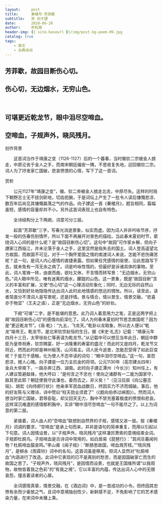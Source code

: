 ```yaml
---
layout:     post
title:      秦楼月·芳菲歇
subtitle:   宋 向子諲
date:       2020-06-20
author:     听松阁
header-img: {{ site.baseurl }}/img/post-bg-poem-09.jpg
catalog: true
tags:
    - 美文
    - 古典诗词
---
```


## 芳菲歇，故园目断伤心切。
## 伤心切，无边烟水，无穷山色。
&nbsp;
## 可堪更近乾龙节，眼中泪尽空啼血。
## 空啼血，子规声外，晓风残月。



创作背景

　　这首词当作于靖康之变（1126-1127）后的一个暮春，当时徽钦二宗被金人掳走，中原沦丧于金人之手，而南宋朝廷偏安一隅，不思收复失地，迎回徽钦二宗。词人为了抒发家亡国破，悲哀愤恨的心情，写下了这一首词。 



赏析

　　公元1127年“靖康之变”，徽、钦二帝被金人掳走北去，中原尽失。这样的时局下朝野志士无不拔剑斫地，切齿扼腕，于是词坛上产生了一批令人读后慷慨悲凉、数百年后尚见其慷慨磊落之气的作品。向子諲这一首《秦楼月》，题旨相同，篇幅虽短，感情的容量却并不小。另外这首词表现上也自有特色。

　　全诗结构分上下两阕，词意可分三层。

　　起首“芳菲歇”三字，写春光消逝景象，似实而虚。因为词人并非吟咏节序，抒发一般的伤春伤别情怀，所以下面不再展开对景色的描绘。当此春末夏初时节，萦绕词人心间的是什么呢？是“故园目断伤心切”。这句中“故园”可作家乡解，但向子諲家江西临江，并未沦落于金人之手，这里显然是指失去的国土。词人登高遥望北方故国，而故国不可见，对于一个胸怀爱国之情的南渡词人来说，怎能不悲伤痛苦呢？这一句，是词人内心感情的直捷表露。但如果任凭感情的驱使，沿此思路写下去，就未免有一泻无余之病了。词是吟咏性惰的，但最好是诉诸具体的事物。至此，词人笔锋一转，由直而曲，欲吐又休，不言情而转写景：“无边烟水，无穷山色。”词人眼中所见，唯有迷离的烟水，朦胧的山色。这一景象，既是“故园目断”含义的丰富和扩展，又使“伤心切”这一心理活动形象化；同时，无边无际的自然山水，又恰到好处地隐隐传达出词人此时此地情感的悠远的惆怅。所以，读至此，读者简直分不清词人是写景呢，还是抒情。景与情合，情以景生，情景交融，“悲喜亦于物显”（王夫之语），正是“无边烟水，无穷山色”的妙处。

　　下阕“可堪”二字，是不能堪的意思。此乃词人着意用力之笔，正是这两字把上阕“故园目断伤心切”的感情向前深化了。词人为何春末夏初时节思念故国呢？因为是“更近乾龙节”。《易·乾》：“九五，飞龙天。”乾卦以龙取象，所以古人便以“乾龙”喻帝王。乾龙节，是北宋钦宗赵恒的生日。据《宋史·礼志》记载：“靖康元年四月十三日，太宰徐处仁等表请为乾龙节。”从记载中可以想见当年此日，朝廷中群臣为皇帝祝寿，钦宗赐宴，好一派隆重的寿宴的盛况！而此时又是四月，乾龙节又将近，然而此时却是神州板荡，山河易主。词人抚今追昔，怎能忍受得了如此巨变呢？于是万千感触，化为使人不忍卒读的词句：“眼中泪尽空啼血。”这一句，哀怨悲凉，撼人心魄。向子諲是一位力主抗金的将领。公元1130年（高宗建炎四年）金兵大举南下，一路杀奔江西、湖南。此时向子諲正潭州（今长沙）知州任上，有人建议暂避敌锋，他大呼曰：“是何言之不忠也！使向之诸郡有一二能为国家守，敌其至此耶？朝廷使我守此潘也，委而去之，非义矣！”（见汪应辰《向公墓志铭》、胡宏《向侍郎行状》）他亲率军民血战数日，终因实力不济而城破。事后，他的好友陈与义赠诗，诗中赞曰“柱天勋业须君了”（《题向伯恭过峡图》）。然而词人想当时家亡国破，君辱臣耻，却又回天无力，胸中不禁充塞着极度的愤恨和悲哀。这样深沉难遣的感情郁积胸中，实非“眼中泪尽空啼血”一句不能尽之了。以上为词意的第二层。

　　紧接着，词人由人的“空啼血”联想到自然界的子规，感情又进一层。按《秦楼月》词调的要求，“空啼血”是承上句而来，并非是语句的简单重复，而用以引起以下句意。词人因情设景，以“子规声外，晓风残月”这样凄厉萧索的意境结束全词。子规即杜鹃鸟。子规啼血是古诗词中常用的，如白居易《琵琶行》：“其间旦暮闻何物？杜鹃啼血猿哀鸣。”李山甫《闻子规》：“断肠思故国，啼血溅芳枝。”“晓风残月”，是柳永《雨霖铃》词中的名句。这首词虽是移用，但词人显然对“杜鹃啼血”内涵进行了改造。此词中它表现的已不是离别的愁苦，而是因国破家亡而生的故国之思了。“子规声外，晓风残月”，是因情而设景，也就是王国维所谓“以我观物，故物皆着我之色彩”的“有我之境”。它以丰富的内蕴，传达出词人心中的无限哀怨，撞击着读者的心扉。

　　全词感情真挚，情景交融，在《酒边词》中，是一首成功的小令。但终因其忠愤有余而少豪放之气，且词中意境独创性少，新鲜感不足，不免影响了它的艺术感染力量，在宋词中未臻上乘。
